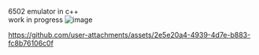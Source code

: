 6502 emulator in c++ <br>
work in progress 
![image](https://github.com/user-attachments/assets/ab21cccd-700d-47d1-81d2-845ba0672165)



https://github.com/user-attachments/assets/2e5e20a4-4939-4d7e-b883-fc8b76106c0f


